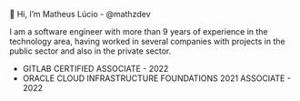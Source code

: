 👋 Hi, I’m Matheus Lúcio - @mathzdev

I am a software engineer with more than 9 years of experience in the technology area, having worked in several companies with projects in the public sector and also in the private sector.

* GITLAB CERTIFIED ASSOCIATE - 2022
* ORACLE CLOUD INFRASTRUCTURE FOUNDATIONS 2021 ASSOCIATE - 2022
